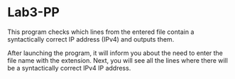 # Lab3-PP
This program checks which lines from the entered file contain a syntactically correct IP address (IPv4) and outputs them.

After launching the program, it will inform you about the need to enter the file name with the extension.
Next, you will see all the lines where there will be a syntactically correct IPv4 IP address.
